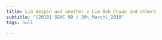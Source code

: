 ```yaml
---
title: Lim Weipin and another v Lim Boh Chuan and others
subtitle: "[2010] SGHC 99 / 30\_March\_2010"
tags: null

---
```


